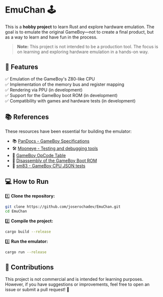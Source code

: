 # EmuChan 🕹️

This is a **hobby project** to learn Rust and explore hardware emulation. The goal is to emulate the original GameBoy—not to create a final product, but as a way to learn and have fun in the process.

> **Note:** This project is not intended to be a production tool. The focus is on learning and exploring hardware emulation in a hands-on way.

## 🚀 Features

✅ Emulation of the GameBoy's Z80-like CPU  
✅ Implementation of the memory bus and register mapping  
✅ Rendering via PPU (in development)  
✅ Support for the GameBoy boot ROM (in development)  
✅ Compatibility with games and hardware tests (in development)

## 📚 References

These resources have been essential for building the emulator:

- 📚 [PanDocs - GameBoy Specifications](https://gbdev.io/pandocs/Specifications.html)
- 🛠️ [Mooneye - Testing and debugging tools](https://github.com/Gekkio/mooneye-gb)
- 🔢 [GameBoy OpCode Table](https://izik1.github.io/gbops/index.html)
- 🏁 [Disassembly of the GameBoy Boot ROM](https://gist.github.com/drhelius/6063288)
- 🏁 [sm83 - GameBoy CPU JSON tests](https://github.com/SingleStepTests/sm83)

## 💻 How to Run

1️⃣ **Clone the repository:**

```sh
git clone https://github.com/joserochadev/EmuChan.git
cd EmuChan
```

2️⃣ **Compile the project:**

```sh
cargo build --release
```

3️⃣ **Run the emulator:**

```sh
cargo run --release
```

## 📌 Contributions

This project is not commercial and is intended for learning purposes. However, if you have suggestions or improvements, feel free to open an issue or submit a pull request! 🚀
